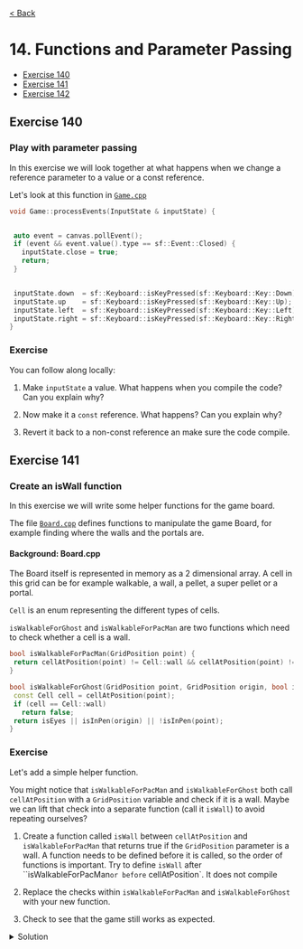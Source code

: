[< Back](README.md)

# 14. Functions and Parameter Passing

* [Exercise 140](#exercise-140)
* [Exercise 141](#exercise-141)
* [Exercise 142](#exercise-142)

## Exercise 140

### Play with parameter passing

In this exercise we will look together at what happens when we change a reference
parameter to a value or a const reference.

Let's look at this function in [`Game.cpp`][2]

```cpp
void Game::processEvents(InputState & inputState) {


 auto event = canvas.pollEvent();
 if (event && event.value().type == sf::Event::Closed) {
   inputState.close = true;
   return;
 }


 inputState.down  = sf::Keyboard::isKeyPressed(sf::Keyboard::Key::Down);
 inputState.up    = sf::Keyboard::isKeyPressed(sf::Keyboard::Key::Up);
 inputState.left  = sf::Keyboard::isKeyPressed(sf::Keyboard::Key::Left);
 inputState.right = sf::Keyboard::isKeyPressed(sf::Keyboard::Key::Right);
}
```

### Exercise

You can follow along locally:

1. Make `inputState` a value. What happens when you compile the code? Can you explain
   why?

2. Now make it a `const` reference. What happens? Can you explain why?

3. Revert it back to a non-const reference an make sure the code compile.

## Exercise 141

### Create an isWall function

In this exercise we will write some helper functions for the game board.

The file [`Board.cpp`][3] defines functions to manipulate the game Board, for example
finding where the walls and the portals are.

#### Background: Board.cpp

The Board itself is represented in memory as a 2 dimensional array. A cell in this
grid can be for example walkable, a wall, a pellet, a super pellet or a portal.

`Cell` is an enum representing the different types of cells.

`isWalkableForGhost` and `isWalkableForPacMan` are two functions which need to check
whether a cell is a wall.

```cpp
bool isWalkableForPacMan(GridPosition point) {
 return cellAtPosition(point) != Cell::wall && cellAtPosition(point) != Cell::pen;
}

bool isWalkableForGhost(GridPosition point, GridPosition origin, bool isEyes) {
 const Cell cell = cellAtPosition(point);
 if (cell == Cell::wall)
   return false;
 return isEyes || isInPen(origin) || !isInPen(point);
}
```

### Exercise

Let's add a simple helper function.

You might notice that `isWalkableForPacMan` and `isWalkableForGhost` both
call `cellAtPosition` with a `GridPosition`
variable and check if it is a wall. Maybe we can lift that check into a separate
function (call it `isWall`) to avoid repeating ourselves?

1. Create a function called `isWall` between `cellAtPosition`
   and `isWalkableForPacMan` that returns true if the `GridPosition` parameter is a
   wall. A function needs to be defined before it is called, so the order of functions
   is important. Try to define `isWall` after ``isWalkableForPacMan` or before `
   cellAtPosition`. It does not compile

2. Replace the checks within `isWalkableForPacMan` and `isWalkableForGhost` with your
   new function.

3. Check to see that the game still works as expected.

<details>
   <summary>Solution</summary>
```cpp
bool isWall(GridPosition point) {
   return cellAtPosition(point) == Cell::wall;
}

bool isWalkableForPacMan(GridPosition point) {
  return !isWall(point) && cellAtPosition(point) != Cell::pen;
}

bool isWalkableForGhost(GridPosition target_position,
                        GridPosition current_position, bool isEyes) {
  if (isWall(target_position))
    return false;
  return isEyes || isInPen(current_position) || !isInPen(target_position);
}
```
</details>

## [Exercise 142][1]

### Description

<details>
   <summary>Solution</summary>

```cpp

```

</details>

[1]: 14_exercises.cpp
[2]: ../../lib/Game.cpp
[3]: ../../lib/Board.cpp

